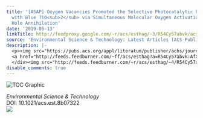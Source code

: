 ```yaml
---
title: '[ASAP] Oxygen Vacancies Promoted the Selective Photocatalytic Removal of NO
  with Blue TiO<sub>2</sub> via Simultaneous Molecular Oxygen Activation and Photogenerated
  Hole Annihilation'
date: '2019-05-13'
linkTitle: http://feedproxy.google.com/~r/acs/esthag/~3/R54Cy57abvk/acs.est.8b07322
source: 'Environmental Science & Technology: Latest Articles (ACS Publications)'
description: |-
  <p><img src="https://pubs.acs.org/appl/literatum/publisher/achs/journals/content/esthag/0/esthag.ahead-of-print/acs.est.8b07322/20190513/images/medium/es-2018-073225_0007.gif" alt="TOC Graphic"/></p><div><cite>Environmental Science & Technology</cite></div><div>DOI: 10.1021/acs.est.8b07322</div><div class="feedflare">
  <a href="http://feeds.feedburner.com/~ff/acs/esthag?a=R54Cy57abvk:AfXWMVZDxgo:yIl2AUoC8zA"><img src="http://feeds.feedburner.com/~ff/acs/esthag?d=yIl2AUoC8zA" border="0"></img></a>
  </div><img src="http://feeds.feedburner.com/~r/acs/esthag/~4/R54Cy57abvk" height="1" width="1" ...
disable_comments: true
---
```

<p><img src="https://pubs.acs.org/appl/literatum/publisher/achs/journals/content/esthag/0/esthag.ahead-of-print/acs.est.8b07322/20190513/images/medium/es-2018-073225_0007.gif" alt="TOC Graphic"/></p><div><cite>Environmental Science & Technology</cite></div><div>DOI: 10.1021/acs.est.8b07322</div><div class="feedflare">
<a href="http://feeds.feedburner.com/~ff/acs/esthag?a=R54Cy57abvk:AfXWMVZDxgo:yIl2AUoC8zA"><img src="http://feeds.feedburner.com/~ff/acs/esthag?d=yIl2AUoC8zA" border="0"></img></a>
</div><img src="http://feeds.feedburner.com/~r/acs/esthag/~4/R54Cy57abvk" height="1" width="1" ...